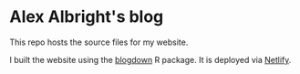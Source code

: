 # Alex Albright's blog

This repo hosts the source files for my website. 

I built the website using the [blogdown](https://github.com/rstudio/blogdown) R package. It is deployed via [Netlify](https://www.netlify.com/).
